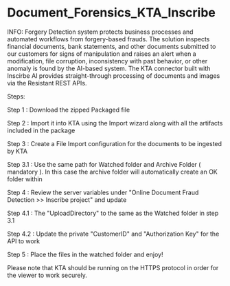 # Document_Forensics_KTA_Inscribe
INFO:
Forgery Detection system protects business processes and automated workflows from forgery-based frauds. The solution inspects financial documents, bank statements, and other documents submitted to our customers for signs of manipulation and raises an alert when a modification, file corruption, inconsistency with past behavior, or other anomaly is found by the AI-based system.
The KTA connector built with Inscirbe AI provides straight-through processing of documents and images via the Resistant REST APIs. 

Steps:

Step 1 : Download the zipped Packaged file

Step 2 : Import it into KTA using the Import wizard along with all the artifacts included in the package

Step 3 : Create a File Import configuration for the documents to be ingested by KTA

Step 3.1 : Use the same path for Watched folder and Archive Folder ( mandatory ). In this case the archive folder will automatically create an OK folder within

Step 4 : Review the server variables under "Online Document Fraud Detection >> Inscribe project" and update 
  
Step 4.1 : The "UploadDirectory" to the same as the Watched folder in step 3.1

Step 4.2 : Update the private "CustomerID" and "Authorization Key" for the API to work

Step 5 : Place the files in the watched folder and enjoy!

Please note that KTA should be running on the HTTPS protocol in order for the viewer to work securely.
